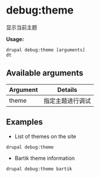 # debug:theme
显示当前主题

**Usage:**
```
drupal debug:theme [arguments]
dt
```

## Available arguments
Argument | Details
---------|-------------
theme | 指定主题进行调试

## Examples
* List of themes on the site
```
drupal debug:theme
```
* Bartik theme information
```
drupal debug:theme bartik
```

